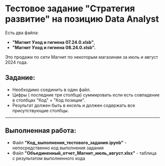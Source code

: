 # Тестовое задание "Стратегия развитие" на позицию Data Analyst

Есть два файла:
- **"Магнит Уход и гигиена 07.24.0.xlsb"**, 
- **"Магнит Уход и гигиена 08.24.0.xlsb".** 

Это продажи по сети Магнит по некоторым магазинам за июль и август 2024 года. 

## Задание:
- Необходимо соединить в один файл. 
- Цифры ( последние три столбца) суммировать если есть совпадение в столбцах "Код" + "Код позиции".  
- Результат должен быть в ексель и должен содержать все присутствующие столбцы.

---
## Выполненная работа:
- Файл **"Код_выполнения_тестового_задания.ipynb"** - непосредственно код выполнения задания
- Файл **"Объединенный_отчет_Магнит_июль_август.xlsx"** - таблица с результатом выполненного кода